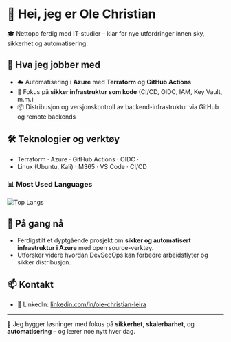 # 👋 Hei, jeg er Ole Christian

🎓 Nettopp ferdig med IT-studier – klar for nye utfordringer innen sky, sikkerhet og automatisering.

## 🧠 Hva jeg jobber med

- ☁️ Automatisering i **Azure** med **Terraform** og **GitHub Actions**
- 🔐 Fokus på **sikker infrastruktur som kode** (CI/CD, OIDC, IAM, Key Vault, m.m.)
- 📦 Distribusjon og versjonskontroll av backend-infrastruktur via GitHub og remote backends

## 🛠️ Teknologier og verktøy

- Terraform · Azure · GitHub Actions · OIDC ·   
- Linux (Ubuntu, Kali) · M365 · VS Code · CI/CD

### 📊 Most Used Languages
![Top Langs](https://github-readme-stats.vercel.app/api/top-langs/?username=AuthenticOc&layout=compact)


## 🚀 På gang nå

- Ferdigstilt et dyptgående prosjekt om **sikker og automatisert infrastruktur i Azure** med open source-verktøy.
- Utforsker videre hvordan DevSecOps kan forbedre arbeidsflyter og sikker distribusjon.

## 📫 Kontakt

- 💼 LinkedIn: [linkedin.com/in/ole-christian-leira](www.linkedin.com/in/ole-christian-leira) 

---

🧭 Jeg bygger løsninger med fokus på **sikkerhet**, **skalerbarhet**, og **automatisering** – og lærer noe nytt hver dag.

<!--
**AuthenticOc/AuthenticOc** is a ✨ _special_ ✨ repository because its `README.md` (this file) appears on your GitHub profile.

Here are some ideas to get you started:

- 🔭 I’m currently working on ...
- 🌱 I’m currently learning ...
- 👯 I’m looking to collaborate on ...
- 🤔 I’m looking for help with ...
- 💬 Ask me about ...
- 📫 How to reach me: ...
- 😄 Pronouns: ...
- ⚡ Fun fact: ...
-->
